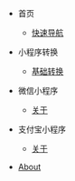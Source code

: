 - 首页
  - [快速导航](quickstart.md)

- 小程序转换
  - [基础转换](wx2my/base.md)

- 微信小程序
  - [关于](wechat/welcome.md)

- 支付宝小程序
  - [关于](alipay/welcome.md)



- [About](about-doc.md)
